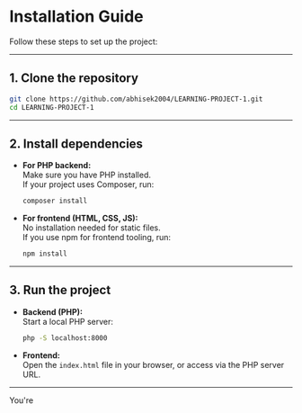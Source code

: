 # Installation Guide

Follow these steps to set up the project:

---

## 1. Clone the repository

```sh
git clone https://github.com/abhisek2004/LEARNING-PROJECT-1.git
cd LEARNING-PROJECT-1
```

---

## 2. Install dependencies

- **For PHP backend:**  
  Make sure you have PHP installed.  
  If your project uses Composer, run:

  ```sh
  composer install
  ```

- **For frontend (HTML, CSS, JS):**  
  No installation needed for static files.  
  If you use npm for frontend tooling, run:
  ```sh
  npm install
  ```

---

## 3. Run the project

- **Backend (PHP):**  
  Start a local PHP server:

  ```sh
  php -S localhost:8000
  ```

- **Frontend:**  
  Open the `index.html` file in your browser, or access via the PHP server URL.

---

You're
